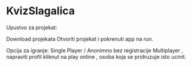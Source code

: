 # KvizSlagalica

Upustvo za projekat: 

Download projekata 
Otvoriti projekat i pokrenuti app na run.

Opcija za igranje:
Single Player / Anonimno bez registracije
Multiplayer , napraviti profil kliknut na play online , osoba koja se pridruzuje isto ucinit.









